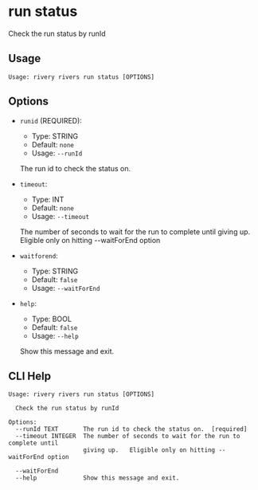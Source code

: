 
# run status

Check the run status by runId 

## Usage

```
Usage: rivery rivers run status [OPTIONS]
```

## Options
* `runid` (REQUIRED): 
  * Type: STRING 
  * Default: `none`
  * Usage: `--runId`

  The run id to check the status on.


* `timeout`: 
  * Type: INT 
  * Default: `none`
  * Usage: `--timeout`

  The number of seconds to wait for the run to complete until giving up.  
Eligible only on hitting --waitForEnd option


* `waitforend`: 
  * Type: STRING 
  * Default: `false`
  * Usage: `--waitForEnd`

  


* `help`: 
  * Type: BOOL 
  * Default: `false`
  * Usage: `--help`

  Show this message and exit.



## CLI Help

```
Usage: rivery rivers run status [OPTIONS]

  Check the run status by runId

Options:
  --runId TEXT       The run id to check the status on.  [required]
  --timeout INTEGER  The number of seconds to wait for the run to complete until
                     giving up.   Eligible only on hitting --waitForEnd option

  --waitForEnd
  --help             Show this message and exit.
```

